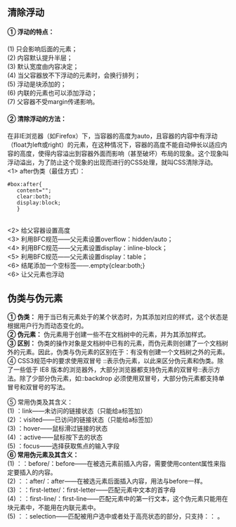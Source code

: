 ## 清除浮动
#### ① 浮动的特点：
(1)	只会影响后面的元素；<br/>
(2)	内容默认提升半层；<br/>
(3)	默认宽度由内容决定；<br/>
(4)	当父容器放不下浮动的元素时，会换行排列；<br/>
(5)	浮动是块添加的；<br/>
(6)	内联的元素也可以添加浮动；<br/>
(7)	父容器不受margin传递影响。
#### ② 清除浮动的方法：
在非IE浏览器（如Firefox）下，当容器的高度为auto，且容器的内容中有浮动（float为left或right）的元素，在这种情况下，容器的高度不能自动伸长以适应内容的高度，使得内容溢出到容器外面而影响（甚至破坏）布局的现象。这个现象叫浮动溢出，为了防止这个现象的出现而进行的CSS处理，就叫CSS清除浮动。
<br/><1> after伪类（最佳方式）：
 ```
#box:after{
    content="";
    clear:both;
    display:block;
    }
```
<br/><2> 给父容器设置高度
<br/><3> 利用BFC规范——父元素设置overflow：hidden/auto；
<br/><4> 利用BFC规范——父元素设置display：inline-block；
<br/><5> 利用BFC规范——父元素设置display：table；
<br/><6> 结尾添加一个空标签——.empty{clear:both;}
<br/><6> 让父元素也浮动

## 伪类与伪元素
**① 伪类：**
用于当已有元素处于的某个状态时，为其添加对应的样式，这个状态是根据用户行为而动态变化的。
<br/> **② 伪元素：**
伪元素用于创建一些不在文档树中的元素，并为其添加样式。
<br/>**③ 区别：**
伪类的操作对象是文档树中已有的元素，而伪元素则创建了一个文档树外的元素。因此，伪类与伪元素的区别在于：有没有创建一个文档树之外的元素。
<br/>④ CSS3规范中的要求使用双冒号 ::表示伪元素，以此来区分伪元素和伪类。除了一些低于 IE8 版本的浏览器外，大部分浏览器都支持伪元素的双冒号::表示方法。除了少部分伪元素，如::backdrop 必须使用双冒号，大部分伪元素都支持单冒号和双冒号的写法。
   
⑤ 常用伪类及其含义：
<br/>(1) ：link——未访问的链接状态（只能给a标签加）
<br/>(2) ：visited——已访问的链接状态（只能给a标签加）
<br/>(3) ：hover——鼠标滑过链接的状态
<br/>(4) ：active——鼠标按下去的状态
<br/>(5) ：focus——选择获取焦点的输入字段
<br/>**⑥ 常用伪元素及其含义：**
<br/>(1) ：：before/：before——在被选元素前插入内容，需要使用content属性来指定要插入的内容。
<br/>(2) ：：after/：after——在被选元素后面插入内容，用法与before一样。
<br/>(3) ：：first-letter/：first-letter——匹配元素中文本的首字母
<br/>(4) ：：first-line/：first-line——匹配元素中的第一行文本，这个伪元素只能用在块元素中，不能用在内联元素中。
<br/>(5) ：：selection——匹配被用户选中或者处于高亮状态的部分，只支持：： 。
<vssue :options="{locale:'zh'}"/>